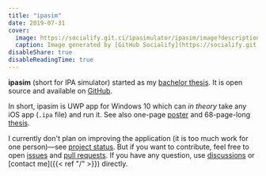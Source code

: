 ```yaml
---
title: "ipasim"
date: 2019-07-31
cover:
  image: https://socialify.git.ci/ipasimulator/ipasim/image?description=1&font=Bitter&forks=1&language=1&owner=1&pattern=Circuit%20Board&stargazers=1&theme=Light
  caption: Image generated by [GitHub Socialify](https://socialify.git.ci/)
disableShare: true
disableReadingTime: true
---
```


**ipasim** (short for IPA simulator) started as my [bachelor thesis](https://github.com/ipasimulator/ipasim/blob/master/docs/thesis/README.md).
It is open source and available on [GitHub](https://github.com/ipasimulator/ipasim).

In short, ipasim is UWP app for Windows 10 which can *in theory* take any iOS app (`.ipa` file) and run it.
See also one-page [poster](https://github.com/ipasimulator/ipasim/blob/master/docs/thesis/poster.pdf) and 68-page-long [thesis](https://github.com/ipasimulator/ipasim/blob/master/docs/thesis/thesis.pdf).

I currently don't plan on improving the application (it is too much work for one person)&mdash;see [project status](https://github.com/ipasimulator/ipasim#project-status).
But if you want to contribute, feel free to open [issues](https://github.com/ipasimulator/ipasim/issues) and [pull requests](https://github.com/ipasimulator/ipasim/pulls).
If you have any question, use [discussions](https://github.com/ipasimulator/ipasim/discussions) or [contact me]({{< ref "/" >}}) directly.
